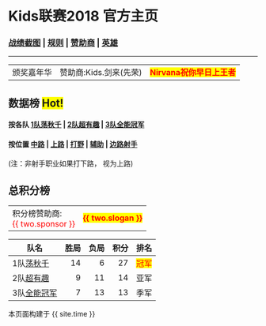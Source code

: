 # Kids联赛2018 官方主页
### [战绩截图](https://m.weibo.cn/u/6852703787) \| [规则][rule] \| [赞助商][spr] \| [英雄][hero]
---

<table> 
   <tr>    
    <td> 颁奖嘉年华</td>
    <td> 赞助商:Kids.剑来(先荣)</td>
      <td> 
         <b>
            <font color="red">
               <span style="background-color: yellow"> Nirvana祝你早日上王者</span>
            </font>
         </b> 
      </td>
   </tr>
</table>

## 数据榜 <span style="background-color: yellow"> Hot! </span>

#### 按各队 [1队荡秋千][t1] \| [2队超有趣][t2] \| [3队全能冠军][t3]

#### 按位置 [中路][p1] \| [上路][p2] \| [打野][p3] \| [辅助][p4] \| [边路射手][p5] 

(注：非射手职业如果打下路， 视为上路)


## 总积分榜


<table> 
   <tr>   
    <td> 积分榜赞助商:<br><font color="red">{{ two.sponsor }} </font></td>
      <td> 
         <b>
            <font color="red">
               <span style="background-color: yellow">{{ two.slogan }}</span>
            </font>
         </b> 
      </td>
   </tr>
</table>


| 队名            |胜局 | 负局 |  积分 |排名
|-------------   | --: | --: | --: |---|
| 1队[荡秋千][t1]  | 14  | 6 | 27 |<font color="red"> <span style="background-color: yellow">冠军</span>  </font>|
| 2队[超有趣][t2]  |9  | 11 | 14 |亚军|
| 3队[全能冠军][t3]| 7 | 13 | 13 |季军|


[rule]: rule.md
[t1]: team1.md
[t2]: team2.md
[t3]: team3.md
[spr]: sponsor.md
[r0]: round0.md
[r1]: round1.md
[r2]: round2.md
[r3]: round3.md
[r4]: round4.md
[r5]: round5.md
[r6]: round6.md
[hero]: hero.md
[p1]: pos1.md
[p2]: pos2.md
[p3]: pos3.md
[p4]: pos4.md
[p5]: pos5.md


本页面构建于 {{ site.time }}


